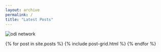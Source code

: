 ```yaml
---
layout: archive
permalink: /
title: "Latest Posts"
---
```


![odi network](../images/odi_network.png)

<div class="tiles">
{% for post in site.posts %}
	{% include post-grid.html %}
{% endfor %}
</div><!-- /.tiles -->

